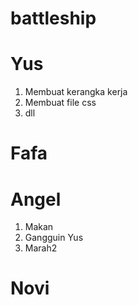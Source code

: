 # battleship

# Yus
1. Membuat kerangka kerja
2. Membuat file css
3. dll
# Fafa
# Angel
1. Makan
2. Gangguin Yus
3. Marah2
# Novi
